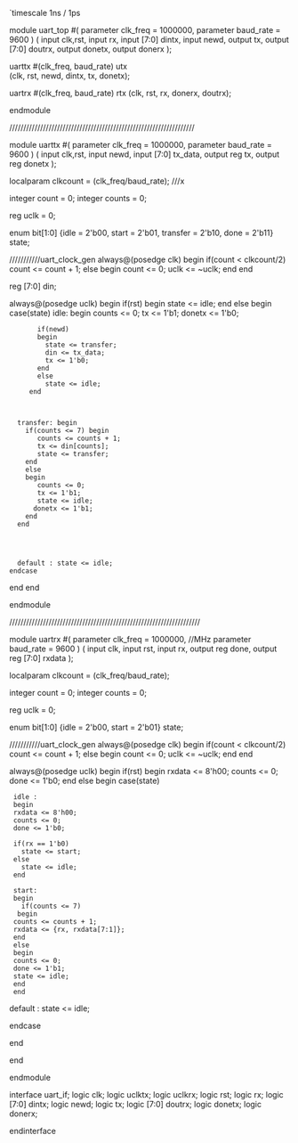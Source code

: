 `timescale 1ns / 1ps
 
module uart_top
#(
parameter clk_freq = 1000000,
parameter baud_rate = 9600
)
(
  input clk,rst, 
  input rx,
  input [7:0] dintx,
  input newd,
  output tx, 
  output [7:0] doutrx,
  output donetx,
  output donerx
    );
    
uarttx 
#(clk_freq, baud_rate) 
utx   
(clk, rst, newd, dintx, tx, donetx);   
 
uartrx 
#(clk_freq, baud_rate)
rtx
(clk, rst, rx, donerx, doutrx);    
    
    
endmodule
 
 
//////////////////////////////////////////////////////////////////
 
module uarttx
#(
parameter clk_freq = 1000000,
parameter baud_rate = 9600
)
(
input clk,rst,
input newd,
input [7:0] tx_data,
output reg tx,
output reg donetx
);
 
  localparam clkcount = (clk_freq/baud_rate); ///x
  
integer count = 0;
integer counts = 0;
 
reg uclk = 0;
  
enum bit[1:0] {idle = 2'b00, start = 2'b01, transfer = 2'b10, done = 2'b11} state;
 
 ///////////uart_clock_gen
  always@(posedge clk)
    begin
      if(count < clkcount/2)
        count <= count + 1;
      else begin
        count <= 0;
        uclk <= ~uclk;
      end 
    end
  
  
  reg [7:0] din;
  
  
  
  always@(posedge uclk)
    begin
      if(rst) 
      begin
        state <= idle;
      end
     else
     begin
     case(state)
       idle:
         begin
           counts <= 0;
           tx <= 1'b1;
           donetx <= 1'b0;
           
           if(newd) 
           begin
             state <= transfer;
             din <= tx_data;
             tx <= 1'b0; 
           end
           else
             state <= idle;       
         end
       
 
      
      transfer: begin
        if(counts <= 7) begin
           counts <= counts + 1;
           tx <= din[counts];
           state <= transfer;
        end
        else 
        begin
           counts <= 0;
           tx <= 1'b1;
           state <= idle;
          donetx <= 1'b1;
        end
      end
      
 
      
     
      default : state <= idle;
    endcase
  end
end
 
endmodule
 
 
 
////////////////////////////////////////////////////////////////////
 
 
 
 
module uartrx
#(
parameter clk_freq = 1000000, //MHz
parameter baud_rate = 9600
    )
 (
input clk,
input rst,
input rx,
output reg done,
output reg [7:0] rxdata
);
    
localparam clkcount = (clk_freq/baud_rate);
  
integer count = 0;
integer counts = 0;
  
reg uclk = 0;
  
  
enum bit[1:0] {idle = 2'b00, start = 2'b01} state;
 
 ///////////uart_clock_gen
  always@(posedge clk)
    begin
      if(count < clkcount/2)
        count <= count + 1;
      else begin
        count <= 0;
        uclk <= ~uclk;
      end 
    end
  
  
 
  always@(posedge uclk)
    begin
      if(rst) 
      begin
     rxdata <= 8'h00;
     counts <= 0;
     done <= 1'b0;
      end
     else
     begin
     case(state)
       
     idle : 
     begin
     rxdata <= 8'h00;
     counts <= 0;
     done <= 1'b0;
     
     if(rx == 1'b0)
       state <= start;
     else
       state <= idle;
     end
     
     start: 
     begin
       if(counts <= 7)
      begin
     counts <= counts + 1;
     rxdata <= {rx, rxdata[7:1]};
     end
     else
     begin
     counts <= 0;
     done <= 1'b1;
     state <= idle;
     end
     end
   
   
   default : state <= idle;
   
   endcase
 
end
 
end
 
endmodule
 
 
 
interface uart_if;
  logic clk;
  logic uclktx;
  logic uclkrx;
  logic rst;
  logic rx;
  logic [7:0] dintx;
  logic newd;
  logic tx;
  logic [7:0] doutrx;
  logic donetx;
  logic donerx;
  
endinterface
